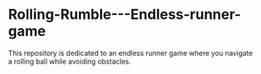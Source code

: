 # Rolling-Rumble---Endless-runner-game
This repository is dedicated to an endless runner game where you navigate a rolling ball while avoiding obstacles.
